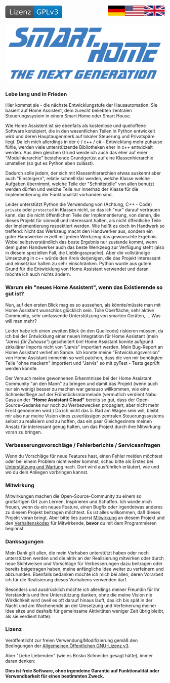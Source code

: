<a href="ReadMe.en.md"><img src="images/en.svg" valign="top" align="right"/></a>
<a href="ReadMe.md"><img src="images/de.svg" valign="top" align="right"/></a>
<!--[![Version][version-badge]][version-url]-->
[![License][license-badge]][license-url]
<!--
[![Bugs][bugs-badge]][bugs-url]
-->

[![Logo][logo]][project-url]

### Lebe lang und in Frieden

Hier kommst sie - die nächste Entwicklungstufe der 
Hausautomation. Sie basiert auf Home Assistent, dem zurecht beliebten zentralen
Steuerungssystem in einem Smart Home oder Smart House. 

Wie Home Assistent ist 
sie ebenfalls als kostenlose und quelloffene Software konzipiert, die in den 
wesentlichen Teilen in Python entwickelt wird und deren Hauptaugenmerk auf 
lokaler Steuerung und Privatspäre liegt. Da ich mich allerdings in der c / 
c++ / c# - Entwicklung mehr zuhause fühle, werden viele unterstützende 
Bibliotheken eher in c++ entwickelt werden. Aus dem gleichen Grund werde ich auch
das eher auf einer "Modulhierarchie" bestehende Grundgerüst auf eine Klassenhierarchie
umstellen (so gut es Python eben zulässt).

Dadurch solle jedem, der sich mit Klassenhierarchien etwas auskennt aber auch 
"Einsteigern", relativ schnell klar werden, welche Klasse welche Aufgaben übernimmt, 
welche Teile der "Schnittstelle"  von allen benutzt werden dürfen und welche Teile 
nur innerhab der Klasse für die Implementierung der Funktionalität vorhanden sind.

Leider unterstützt Python die Verwendung von 
(Achtung, C++ - Code) ```private``` oder ```protected``` in Klassen nicht,
so das ich "nur" darauf vertrauen kann, das die nicht öffentlichen Teile der 
Implementierung, von denen, die dieses Projekt für sinnvoll und interessant
halten, als nicht öffentliche Teile der Implementierung respektiert werden.
Wie heißt es doch im Handwerk so treffend: Nicht das Werkzeug macht den 
Handwerker aus, sondern ein guter Handwerker erzielt mit jedem Werkzeug
das gewünschte Ergebnis. Wobei selbstverständlich das beste Ergebnis nur
zustande kommt, wenn dem guten Handwerker auch das beste Werkzeug zur 
Verfügung steht (also in diesem speziellen Fall, die Lieblingssprache). 
Aber die vollständige Umsetzung in c++ würde den Kreis derjenigen, die
das Projekt interessant und einsetzbar halten zu sehr einschränken.
Python wurde aus gutem Grund für die Entwicklung von Home Assistant
verwendet und daran möchte ich auch nichts ändern.

### Warum ein "neues Home Assistent", wenn das Existierende so gut ist?

Nun, auf den ersten Blick mag es so aussehen, als könnte/müsste man mit Home 
Assistant wunschlos glücklich sein. Tolle Oberfläche, sehr aktive Community, 
sehr umfassende Unterstützung von smarten Geräten, ... Was will man mehr?

Leider habe ich einen zweiten Blick (in den Quellcode) riskieren müssen, da ich
bei der Entwicklung einer neuen Integration für Home Assistant (mein *"Jarvis für Zuhause"*)
gescheitert bin! Home Assistant konnte aufgrund zirkulärer Imports nicht
von "Jarvis" importiert werden. Mein Bug-Report an Home Assistant verlief
im Sande. Ich konnte meine "Entwicklungsversion" von Home Assistant immerhin
so weit patchen, dass die von mir benötigten Teile "ohne meckern" importiert
und "Jarvis" so mit pyTest - Tests geprüft werden konnte.

Der Versuch meine gewonnenen Erkenntnisse bei der Home Assistant Community
"an den Mann" zu bringen und damit das Projekt (wenn auch nur ein wenig)
besser zu machen war genauso willkommen, wie eine Schmeissfliege auf der 
Frühstücksmarmelade (vermutlich verdient Nabu Casa an der 
**"Home Assistant Cloud"** bereits so gut, dass der
Open-Source-Gedanke nur noch zu Werbezwecken propagiert, aber nicht
mehr Ernst genommen wird.) Da ich nicht das 5. Rad am Wagen sein will,
bleibt mir also nur meine Vision eines zuverlässigen zentralen 
Steuerungssystems selbst zu realisiern und zu hoffen, das ein
paar Gleichgesinnte meinen Ansatz für interessant genug halten, um
das Projekt durch ihre Mitwirkung voran zu bringen.

### Verbesserungsvorschläge / Fehlerberichte / Serviceanfragen

Wenn du Vorschläge für neue Features hast, einen Fehler melden möchtest oder bei 
einem Problem nicht weiter kommst, schau bitte als Erstes bei 
[Unterstützung und Wartung][support-url] nach. Dort wird ausführlich erläutert, 
wie und wo du dein Anliegen vorbringen kannst.

### Mitwirkung

Mitwirkungen machen die Open-Source-Community zu einem so großartigen Ort zum 
Lernen, Inspirieren und Schaffen. Ich würde mich freuen, wenn du ein neues 
Feature, einen Bugfix oder irgendetwas anderes zu diesem Projekt beitragen 
möchtest. Es ist alles willkommen, daß dieses Projekt voran bringt. Aber bitte 
lies zuerst [Mitwirkung][contribute-url] an diesem Projekt und den 
[Verhaltenskodex][coc-url] für Mitwirkende, **bevor** du mit dem Programmieren 
beginnst.

### Danksagungen

Mein Dank gilt allen, die mein Vorhaben unterstützt haben oder noch unterstützen 
werden und die aktiv an der Realisierung mitwirken oder durch neue Sichtweisen 
und Vorschläge für Verbesserungen dazu beitragen oder bereits beigetragen haben, 
meine anfängliche Idee weiter zu verfeinern und abzurunden. Ebenfalls bedanken 
möchte ich mich bei allen, deren Vorarbeit ich für die Realisierung dieses 
Vorhabens verwenden darf. 

Besonders und ausdrücklich möchte ich allerdings meiner Freundin für Ihr 
Verständnis und Ihre Unterstützung danken, ohne die meine Vision nie 
Wirklichkeit wird (weil es oft darauf hinaus läuft, das ich bis spät in der 
Nacht und am Wochenende an der Umsetzung und Verfeinerung meiner Idee sitze 
und deshalb für gemeinsame Aktivitäten weniger Zeit übrig bleibt, als sie 
verdient hätte).

### Lizenz

Veröffentlicht zur freien Verwendung/Modifizierung gemäß den Bedingungen der 
[Allgemeinen Öffentlichen GNU-Lizenz v3][license-url].

Aber "Liebe Liebenden" (wie es Brisko Schneider gesagt hätte), immer daran denken:

**Dies ist freie Software, ohne irgendeine Garantie auf Funktionalität oder 
Verwendbarkeit für einen bestimmten Zweck.** 


<!-- MARKDOWN LINKS & IMAGES -->
<!-- https://www.markdownguide.org/basic-syntax/#reference-style-links -->

[logo]: images/logo.svg
[project-url]: https://github.com/nixe64/The-Next-Generation/

[license-badge]: images/license.de.svg
[license-url]: ../COPYRIGHT.de.md

[version-badge]: images/version.svg
[version-url]: https://github.com/nixe64/Home-Assistant-Blueprint/releases

[issues-url]: https://github.com/nixe64/Home-Assistant-Blueprint/issues
[bugs-badge]: https://img.shields.io/github/issues/nixe64/Home-Assistant-Blueprint/bug.svg?label=Fehlerberichte&color=informational
[bugs-url]: https://github.com/nixe64/Home-Assistant-Blueprint/issues?utf8=✓&q=is%3Aissue+is%3Aopen+label%3Abug

[contribute-url]: CONTRIBUTING.md
[coc-url]: CODE_OF_CONDUCT.md

[template-btn]: images/template-btn.svg

[support-url]: Support.de.md
[development-url]: Development.de.md

